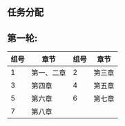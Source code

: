 ## 任务分配
## 第一轮:
|组号|章节|  组号| 章节|
|-----| -------- |------| ----|
| 1 |第一、二章|  2| 第三章|
|3|第四章 |4| 第五章|
|5|第六章|6|第七章|
|7|第八章| | |
